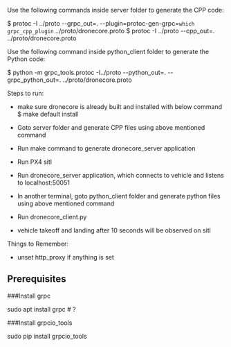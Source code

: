 
Use the following commands inside server folder to generate the CPP code:

 $ protoc -I ../proto --grpc_out=. --plugin=protoc-gen-grpc=`which grpc_cpp_plugin` ../proto/dronecore.proto
 $ protoc -I ../proto --cpp_out=. ../proto/dronecore.proto

Use the following command inside python_client folder to generate the Python code:

 $ python -m grpc_tools.protoc -I../proto --python_out=. --grpc_python_out=. ../proto/dronecore.proto

Steps to run:
- make sure dronecore is already built and installed with below command
 $ make default install

- Goto server folder and generate CPP files using above mentioned command
- Run make command to generate dronecore_server application
- Run PX4 sitl
- Run dronecore_server application, which connects to vehicle and listens to localhost:50051
- In another terminal, goto python_client folder and generate python files using above mentioned command
- Run dronecore_client.py
- vehicle takeoff and landing after 10 seconds will be observed on sitl

Things to Remember:
- unset http_proxy if anything is set

## Prerequisites

###Install grpc

sudo apt install grpc # ?

###Install grpcio_tools

sudo pip install grpcio_tools
